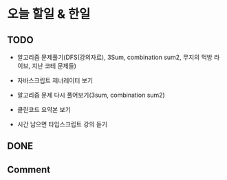 # 오늘 할일 & 한일

## TODO

- 알고리즘 문제풀기(DFS(강의자료), 3Sum, combination sum2, 무지의 먹방 라이브, 지난 코테 문제들)

- 자바스크립트 제너레이터 보기

- 알고리즘 문제 다시 풀어보기(3sum, combination sum2)

- 클린코드 요약본 보기

- 시간 남으면 타입스크립트 강의 듣기

## DONE

## Comment
